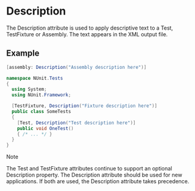 # Description

The Description attribute is used to apply descriptive text to a Test,
TestFixture or Assembly. The text appears in the XML output file.

## Example

```csharp
[assembly: Description("Assembly description here")]

namespace NUnit.Tests
{
  using System;
  using NUnit.Framework;

  [TestFixture, Description("Fixture description here")]
  public class SomeTests
  {
    [Test, Description("Test description here")]
    public void OneTest()
    { /* ... */ }
  }
}
```

> [!NOTE]
> The Test and TestFixture attributes continue to support an optional Description property. The Description attribute should be used for new applications. If both are used, the Description attribute takes precedence.

